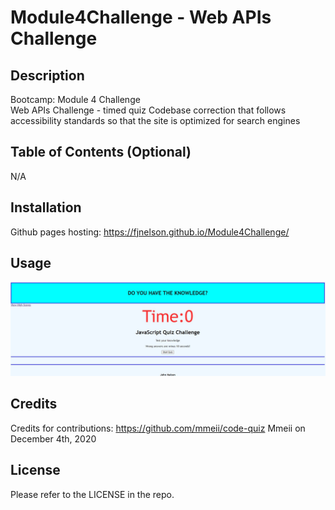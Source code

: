 # Module4Challenge - Web APIs Challenge

## Description

Bootcamp: Module 4 Challenge <br />
Web APIs Challenge - timed quiz
Codebase correction that follows accessibility standards so that the site is optimized for search engines

## Table of Contents (Optional)

N/A

## Installation

Github pages hosting: https://fjnelson.github.io/Module4Challenge/

## Usage

![alt text](./assets/images/challenge4.JPG)

## Credits

Credits for contributions: https://github.com/mmeii/code-quiz
Mmeii on December 4th, 2020

## License

Please refer to the LICENSE in the repo.
